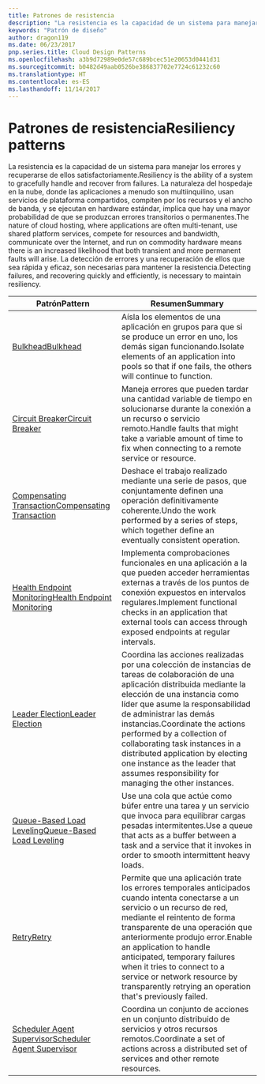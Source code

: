 ```yaml
---
title: Patrones de resistencia
description: "La resistencia es la capacidad de un sistema para manejar los errores y recuperarse de ellos satisfactoriamente. La naturaleza del hospedaje en la nube, donde las aplicaciones a menudo son multiinquilino, usan servicios de plataforma compartidos, compiten por los recursos y el ancho de banda, y se ejecutan en hardware estándar, implica que hay una mayor probabilidad de que se produzcan errores transitorios o permanentes. La detección de errores y una recuperación de ellos que sea rápida y eficaz, son necesarias para mantener la resistencia."
keywords: "Patrón de diseño"
author: dragon119
ms.date: 06/23/2017
pnp.series.title: Cloud Design Patterns
ms.openlocfilehash: a3b9d72989e0de57c689bcec51e20653d0441d31
ms.sourcegitcommit: b0482d49aab0526be386837702e7724c61232c60
ms.translationtype: HT
ms.contentlocale: es-ES
ms.lasthandoff: 11/14/2017
---
```

# <a name="resiliency-patterns"></a><span data-ttu-id="da491-106">Patrones de resistencia</span><span class="sxs-lookup"><span data-stu-id="da491-106">Resiliency patterns</span></span>

<span data-ttu-id="da491-107">La resistencia es la capacidad de un sistema para manejar los errores y recuperarse de ellos satisfactoriamente.</span><span class="sxs-lookup"><span data-stu-id="da491-107">Resiliency is the ability of a system to gracefully handle and recover from failures.</span></span> <span data-ttu-id="da491-108">La naturaleza del hospedaje en la nube, donde las aplicaciones a menudo son multiinquilino, usan servicios de plataforma compartidos, compiten por los recursos y el ancho de banda, y se ejecutan en hardware estándar, implica que hay una mayor probabilidad de que se produzcan errores transitorios o permanentes.</span><span class="sxs-lookup"><span data-stu-id="da491-108">The nature of cloud hosting, where applications are often multi-tenant, use shared platform services, compete for resources and bandwidth, communicate over the Internet, and run on commodity hardware means there is an increased likelihood that both transient and more permanent faults will arise.</span></span> <span data-ttu-id="da491-109">La detección de errores y una recuperación de ellos que sea rápida y eficaz, son necesarias para mantener la resistencia.</span><span class="sxs-lookup"><span data-stu-id="da491-109">Detecting failures, and recovering quickly and efficiently, is necessary to maintain resiliency.</span></span>

| <span data-ttu-id="da491-110">Patrón</span><span class="sxs-lookup"><span data-stu-id="da491-110">Pattern</span></span> | <span data-ttu-id="da491-111">Resumen</span><span class="sxs-lookup"><span data-stu-id="da491-111">Summary</span></span> |
| ------- | ------- |
| [<span data-ttu-id="da491-112">Bulkhead</span><span class="sxs-lookup"><span data-stu-id="da491-112">Bulkhead</span></span>](../bulkhead.md) | <span data-ttu-id="da491-113">Aísla los elementos de una aplicación en grupos para que si se produce un error en uno, los demás sigan funcionando.</span><span class="sxs-lookup"><span data-stu-id="da491-113">Isolate elements of an application into pools so that if one fails, the others will continue to function.</span></span> |
| [<span data-ttu-id="da491-114">Circuit Breaker</span><span class="sxs-lookup"><span data-stu-id="da491-114">Circuit Breaker</span></span>](../circuit-breaker.md) | <span data-ttu-id="da491-115">Maneja errores que pueden tardar una cantidad variable de tiempo en solucionarse durante la conexión a un recurso o servicio remoto.</span><span class="sxs-lookup"><span data-stu-id="da491-115">Handle faults that might take a variable amount of time to fix when connecting to a remote service or resource.</span></span> |
| [<span data-ttu-id="da491-116">Compensating Transaction</span><span class="sxs-lookup"><span data-stu-id="da491-116">Compensating Transaction</span></span>](../compensating-transaction.md) | <span data-ttu-id="da491-117">Deshace el trabajo realizado mediante una serie de pasos, que conjuntamente definen una operación definitivamente coherente.</span><span class="sxs-lookup"><span data-stu-id="da491-117">Undo the work performed by a series of steps, which together define an eventually consistent operation.</span></span> |
| [<span data-ttu-id="da491-118">Health Endpoint Monitoring</span><span class="sxs-lookup"><span data-stu-id="da491-118">Health Endpoint Monitoring</span></span>](../health-endpoint-monitoring.md) | <span data-ttu-id="da491-119">Implementa comprobaciones funcionales en una aplicación a la que pueden acceder herramientas externas a través de los puntos de conexión expuestos en intervalos regulares.</span><span class="sxs-lookup"><span data-stu-id="da491-119">Implement functional checks in an application that external tools can access through exposed endpoints at regular intervals.</span></span> |
| [<span data-ttu-id="da491-120">Leader Election</span><span class="sxs-lookup"><span data-stu-id="da491-120">Leader Election</span></span>](../leader-election.md) | <span data-ttu-id="da491-121">Coordina las acciones realizadas por una colección de instancias de tareas de colaboración de una aplicación distribuida mediante la elección de una instancia como líder que asume la responsabilidad de administrar las demás instancias.</span><span class="sxs-lookup"><span data-stu-id="da491-121">Coordinate the actions performed by a collection of collaborating task instances in a distributed application by electing one instance as the leader that assumes responsibility for managing the other instances.</span></span> |
| [<span data-ttu-id="da491-122">Queue-Based Load Leveling</span><span class="sxs-lookup"><span data-stu-id="da491-122">Queue-Based Load Leveling</span></span>](../queue-based-load-leveling.md) | <span data-ttu-id="da491-123">Use una cola que actúe como búfer entre una tarea y un servicio que invoca para equilibrar cargas pesadas intermitentes.</span><span class="sxs-lookup"><span data-stu-id="da491-123">Use a queue that acts as a buffer between a task and a service that it invokes in order to smooth intermittent heavy loads.</span></span> |
| [<span data-ttu-id="da491-124">Retry</span><span class="sxs-lookup"><span data-stu-id="da491-124">Retry</span></span>](../retry.md) | <span data-ttu-id="da491-125">Permite que una aplicación trate los errores temporales anticipados cuando intenta conectarse a un servicio o un recurso de red, mediante el reintento de forma transparente de una operación que anteriormente produjo error.</span><span class="sxs-lookup"><span data-stu-id="da491-125">Enable an application to handle anticipated, temporary failures when it tries to connect to a service or network resource by transparently retrying an operation that's previously failed.</span></span> |
| [<span data-ttu-id="da491-126">Scheduler Agent Supervisor</span><span class="sxs-lookup"><span data-stu-id="da491-126">Scheduler Agent Supervisor</span></span>](../scheduler-agent-supervisor.md) | <span data-ttu-id="da491-127">Coordina un conjunto de acciones en un conjunto distribuido de servicios y otros recursos remotos.</span><span class="sxs-lookup"><span data-stu-id="da491-127">Coordinate a set of actions across a distributed set of services and other remote resources.</span></span> |